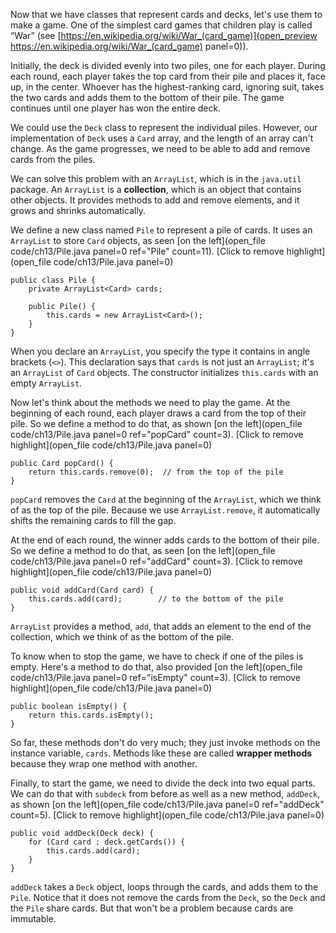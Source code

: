 Now that we have classes that represent cards and decks, let's use them to make a game. One of the simplest card games that children play is called “War” (see [https://en.wikipedia.org/wiki/War_(card_game)](open_preview https://en.wikipedia.org/wiki/War_(card_game) panel=0)).


Initially, the deck is divided evenly into two piles, one for each player. During each round, each player takes the top card from their pile and places it, face up, in the center. Whoever has the highest-ranking card, ignoring suit, takes the two cards and adds them to the bottom of their pile. The game continues until one player has won the entire deck.

We could use the `Deck` class to represent the individual piles. However, our implementation of `Deck` uses a `Card` array, and the length of an array can't change. As the game progresses, we need to be able to add and remove cards from the piles.


We can solve this problem with an `ArrayList`, which is in the `java.util` package. An `ArrayList` is a **collection**, which is an object that contains other objects. It provides methods to add and remove elements, and it grows and shrinks automatically.



We define a new class named `Pile` to represent a pile of cards. It uses an `ArrayList` to store `Card` objects, as seen [on the left](open_file code/ch13/Pile.java panel=0 ref="Pile" count=11). 
[Click to remove highlight](open_file code/ch13/Pile.java panel=0)


```code
public class Pile {
    private ArrayList<Card> cards;

    public Pile() {
        this.cards = new ArrayList<Card>();
    }
}
```


When you declare an `ArrayList`, you specify the type it contains in angle brackets (`<>`). This declaration says that `cards` is not just an `ArrayList`; it's an `ArrayList` of `Card` objects. The constructor initializes `this.cards` with an empty `ArrayList`.


Now let's think about the methods we need to play the game. At the beginning of each round, each player draws a card from the top of their pile. So we define a method to do that, as shown [on the left](open_file code/ch13/Pile.java panel=0 ref="popCard" count=3). 
[Click to remove highlight](open_file code/ch13/Pile.java panel=0)



```code
public Card popCard() {
    return this.cards.remove(0);  // from the top of the pile
}
```

`popCard` removes the `Card` at the beginning of the `ArrayList`, which we think of as the top of the pile. Because we use `ArrayList.remove`, it automatically shifts the remaining cards to fill the gap.

At the end of each round, the winner adds cards to the bottom of their pile. So we define a method to do that, as seen [on the left](open_file code/ch13/Pile.java panel=0 ref="addCard" count=3). 
[Click to remove highlight](open_file code/ch13/Pile.java panel=0)


```code
public void addCard(Card card) {
    this.cards.add(card);        // to the bottom of the pile
}
```

`ArrayList` provides a method, `add`, that adds an element to the end of the collection, which we think of as the bottom of the pile.

To know when to stop the game, we have to check if one of the piles is empty. Here's a method to do that, also provided [on the left](open_file code/ch13/Pile.java panel=0 ref="isEmpty" count=3). 
[Click to remove highlight](open_file code/ch13/Pile.java panel=0)


```code
public boolean isEmpty() {
    return this.cards.isEmpty();
}
```

So far, these methods don't do very much; they just invoke methods on the instance variable, `cards`. Methods like these are called **wrapper methods** because they wrap one method with another.

Finally, to start the game, we need to divide the deck into two equal parts. We can do that with `subdeck` from before as well as a new method, `addDeck`, as shown [on the left](open_file code/ch13/Pile.java panel=0 ref="addDeck" count=5).
[Click to remove highlight](open_file code/ch13/Pile.java panel=0)


```code
public void addDeck(Deck deck) {
    for (Card card : deck.getCards()) {
        this.cards.add(card);
    }
}
```

`addDeck` takes a `Deck` object, loops through the cards, and adds them to the `Pile`. Notice that it does not remove the cards from the `Deck`, so the `Deck` and the `Pile` share cards. But that won't be a problem because cards are immutable.